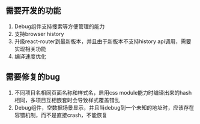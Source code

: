 ## 需要开发的功能
1. Debug组件支持搜索等方便管理的能力
2. 支持browser history
3. 升级react-router到最新版本，并且由于新版本不支持history api调用，需要实现相关功能
4. 编译速度优化

## 需要修复的bug
1. 不同项目名相同页面名称和样式名，启用css module能力时编译出来的hash相同，多项目互相嵌套时会导致样式覆盖错乱
2. Debug组件，空数据场景显示，并且当debug到一个未知的地址时，应该存在容错机制，而不是直接crash，不能恢复